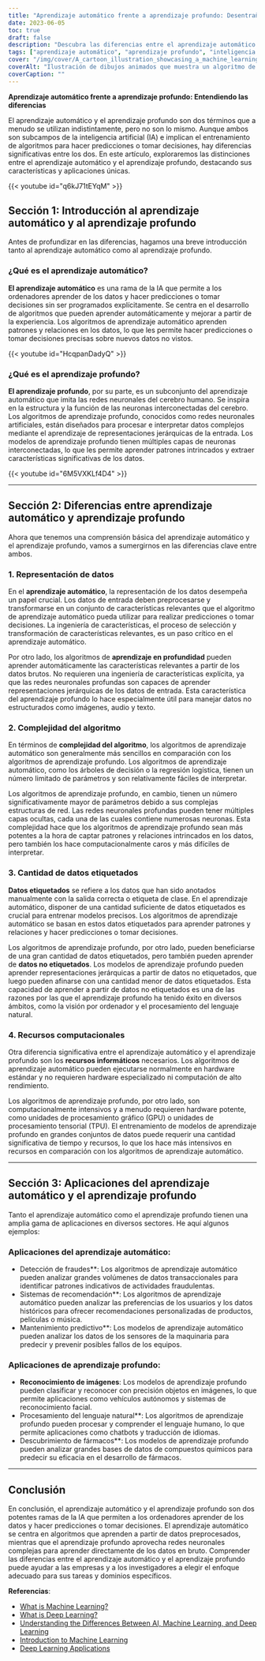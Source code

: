 ```yaml
---
title: "Aprendizaje automático frente a aprendizaje profundo: Desentrañando las diferencias"
date: 2023-06-05
toc: true
draft: false
description: "Descubra las diferencias entre el aprendizaje automático y el aprendizaje profundo, dos potentes ramas de la IA con características y aplicaciones únicas."
tags: ["aprendizaje automático", "aprendizaje profundo", "inteligencia artificial", "AI", "ciencia de datos", "algoritmo", "redes neuronales", "ingeniería de funciones", "datos no estructurados", "árboles de decisión", "regresión logística", "datos etiquetados", "datos no etiquetados", "recursos informáticos", "detección del fraude", "sistemas de recomendación", "mantenimiento predictivo", "reconocimiento de imágenes", "procesamiento del lenguaje natural", "descubrimiento de fármacos", "aplicaciones empresariales", "complejidad del algoritmo", "representación de datos", "normativa gubernamental", "visión por ordenador", "reconocimiento facial", "chatbots", "traducción de idiomas", "modelos de formación", "análisis predictivo"]
cover: "/img/cover/A_cartoon_illustration_showcasing_a_machine_learning.png"
coverAlt: "Ilustración de dibujos animados que muestra un algoritmo de aprendizaje automático y una red neuronal de aprendizaje profundo enzarzados en una competición amistosa."
coverCaption: ""
---
```


**Aprendizaje automático frente a aprendizaje profundo: Entendiendo las diferencias**

El aprendizaje automático y el aprendizaje profundo son dos términos que a menudo se utilizan indistintamente, pero no son lo mismo. Aunque ambos son subcampos de la inteligencia artificial (IA) e implican el entrenamiento de algoritmos para hacer predicciones o tomar decisiones, hay diferencias significativas entre los dos. En este artículo, exploraremos las distinciones entre el aprendizaje automático y el aprendizaje profundo, destacando sus características y aplicaciones únicas.

{{< youtube id="q6kJ71tEYqM" >}}

## Sección 1: Introducción al aprendizaje automático y al aprendizaje profundo

Antes de profundizar en las diferencias, hagamos una breve introducción tanto al aprendizaje automático como al aprendizaje profundo.

### ¿Qué es el aprendizaje automático?

**El aprendizaje automático** es una rama de la IA que permite a los ordenadores aprender de los datos y hacer predicciones o tomar decisiones sin ser programados explícitamente. Se centra en el desarrollo de algoritmos que pueden aprender automáticamente y mejorar a partir de la experiencia. Los algoritmos de aprendizaje automático aprenden patrones y relaciones en los datos, lo que les permite hacer predicciones o tomar decisiones precisas sobre nuevos datos no vistos.

{{< youtube id="HcqpanDadyQ" >}}

### ¿Qué es el aprendizaje profundo?

**El aprendizaje profundo**, por su parte, es un subconjunto del aprendizaje automático que imita las redes neuronales del cerebro humano. Se inspira en la estructura y la función de las neuronas interconectadas del cerebro. Los algoritmos de aprendizaje profundo, conocidos como redes neuronales artificiales, están diseñados para procesar e interpretar datos complejos mediante el aprendizaje de representaciones jerárquicas de la entrada. Los modelos de aprendizaje profundo tienen múltiples capas de neuronas interconectadas, lo que les permite aprender patrones intrincados y extraer características significativas de los datos.

{{< youtube id="6M5VXKLf4D4" >}}

______

## Sección 2: Diferencias entre aprendizaje automático y aprendizaje profundo

Ahora que tenemos una comprensión básica del aprendizaje automático y el aprendizaje profundo, vamos a sumergirnos en las diferencias clave entre ambos.

### 1. Representación de datos

En el **aprendizaje automático**, la representación de los datos desempeña un papel crucial. Los datos de entrada deben preprocesarse y transformarse en un conjunto de características relevantes que el algoritmo de aprendizaje automático pueda utilizar para realizar predicciones o tomar decisiones. La ingeniería de características, el proceso de selección y transformación de características relevantes, es un paso crítico en el aprendizaje automático.

Por otro lado, los algoritmos de **aprendizaje en profundidad** pueden aprender automáticamente las características relevantes a partir de los datos brutos. No requieren una ingeniería de características explícita, ya que las redes neuronales profundas son capaces de aprender representaciones jerárquicas de los datos de entrada. Esta característica del aprendizaje profundo lo hace especialmente útil para manejar datos no estructurados como imágenes, audio y texto.

### 2. Complejidad del algoritmo

En términos de **complejidad del algoritmo**, los algoritmos de aprendizaje automático son generalmente más sencillos en comparación con los algoritmos de aprendizaje profundo. Los algoritmos de aprendizaje automático, como los árboles de decisión o la regresión logística, tienen un número limitado de parámetros y son relativamente fáciles de interpretar.

Los algoritmos de aprendizaje profundo, en cambio, tienen un número significativamente mayor de parámetros debido a sus complejas estructuras de red. Las redes neuronales profundas pueden tener múltiples capas ocultas, cada una de las cuales contiene numerosas neuronas. Esta complejidad hace que los algoritmos de aprendizaje profundo sean más potentes a la hora de captar patrones y relaciones intrincados en los datos, pero también los hace computacionalmente caros y más difíciles de interpretar.

### 3. Cantidad de datos etiquetados

**Datos etiquetados** se refiere a los datos que han sido anotados manualmente con la salida correcta o etiqueta de clase. En el aprendizaje automático, disponer de una cantidad suficiente de datos etiquetados es crucial para entrenar modelos precisos. Los algoritmos de aprendizaje automático se basan en estos datos etiquetados para aprender patrones y relaciones y hacer predicciones o tomar decisiones.

Los algoritmos de aprendizaje profundo, por otro lado, pueden beneficiarse de una gran cantidad de datos etiquetados, pero también pueden aprender de **datos no etiquetados**. Los modelos de aprendizaje profundo pueden aprender representaciones jerárquicas a partir de datos no etiquetados, que luego pueden afinarse con una cantidad menor de datos etiquetados. Esta capacidad de aprender a partir de datos no etiquetados es una de las razones por las que el aprendizaje profundo ha tenido éxito en diversos ámbitos, como la visión por ordenador y el procesamiento del lenguaje natural.

### 4. Recursos computacionales

Otra diferencia significativa entre el aprendizaje automático y el aprendizaje profundo son los **recursos informáticos** necesarios. Los algoritmos de aprendizaje automático pueden ejecutarse normalmente en hardware estándar y no requieren hardware especializado ni computación de alto rendimiento.

Los algoritmos de aprendizaje profundo, por otro lado, son computacionalmente intensivos y a menudo requieren hardware potente, como unidades de procesamiento gráfico (GPU) o unidades de procesamiento tensorial (TPU). El entrenamiento de modelos de aprendizaje profundo en grandes conjuntos de datos puede requerir una cantidad significativa de tiempo y recursos, lo que los hace más intensivos en recursos en comparación con los algoritmos de aprendizaje automático.

______

## Sección 3: Aplicaciones del aprendizaje automático y el aprendizaje profundo

Tanto el aprendizaje automático como el aprendizaje profundo tienen una amplia gama de aplicaciones en diversos sectores. He aquí algunos ejemplos:

### Aplicaciones del aprendizaje automático:
- Detección de fraudes**: Los algoritmos de aprendizaje automático pueden analizar grandes volúmenes de datos transaccionales para identificar patrones indicativos de actividades fraudulentas.
- Sistemas de recomendación**: Los algoritmos de aprendizaje automático pueden analizar las preferencias de los usuarios y los datos históricos para ofrecer recomendaciones personalizadas de productos, películas o música.
- Mantenimiento predictivo**: Los modelos de aprendizaje automático pueden analizar los datos de los sensores de la maquinaria para predecir y prevenir posibles fallos de los equipos.

### Aplicaciones de aprendizaje profundo:
- **Reconocimiento de imágenes**: Los modelos de aprendizaje profundo pueden clasificar y reconocer con precisión objetos en imágenes, lo que permite aplicaciones como vehículos autónomos y sistemas de reconocimiento facial.
- Procesamiento del lenguaje natural**: Los algoritmos de aprendizaje profundo pueden procesar y comprender el lenguaje humano, lo que permite aplicaciones como chatbots y traducción de idiomas.
- Descubrimiento de fármacos**: Los modelos de aprendizaje profundo pueden analizar grandes bases de datos de compuestos químicos para predecir su eficacia en el desarrollo de fármacos.

______

## Conclusión

En conclusión, el aprendizaje automático y el aprendizaje profundo son dos potentes ramas de la IA que permiten a los ordenadores aprender de los datos y hacer predicciones o tomar decisiones. El aprendizaje automático se centra en algoritmos que aprenden a partir de datos preprocesados, mientras que el aprendizaje profundo aprovecha redes neuronales complejas para aprender directamente de los datos en bruto. Comprender las diferencias entre el aprendizaje automático y el aprendizaje profundo puede ayudar a las empresas y a los investigadores a elegir el enfoque adecuado para sus tareas y dominios específicos.

**Referencias**:
- [What is Machine Learning?](https://www.ibm.com/cloud/learn/machine-learning)
- [What is Deep Learning?](https://www.ibm.com/cloud/learn/deep-learning)
- [Understanding the Differences Between AI, Machine Learning, and Deep Learning](https://blogs.nvidia.com/blog/2016/07/29/whats-difference-artificial-intelligence-machine-learning-deep-learning-ai/)
- [Introduction to Machine Learning](https://developers.google.com/machine-learning/crash-course/ml-intro)
- [Deep Learning Applications](https://builtin.com/artificial-intelligence/deep-learning-applications)
